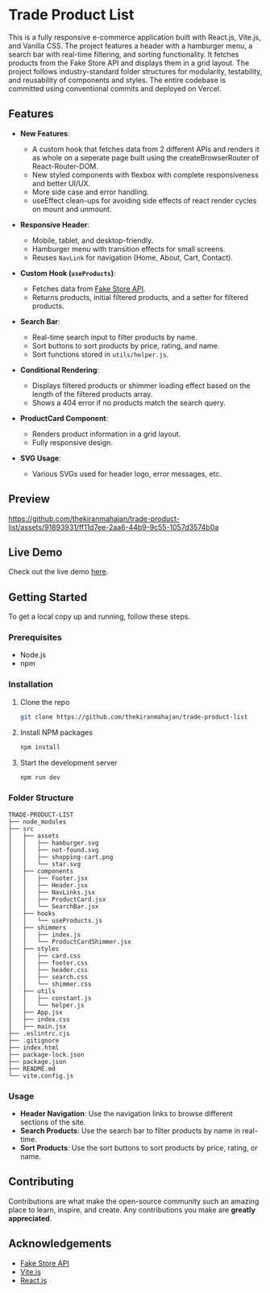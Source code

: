 # Trade Product List

This is a fully responsive e-commerce application built with React.js, Vite.js, and Vanilla CSS. The project features a header with a hamburger menu, a search bar with real-time filtering, and sorting functionality. It fetches products from the Fake Store API and displays them in a grid layout. The project follows industry-standard folder structures for modularity, testability, and reusability of components and styles. The entire codebase is committed using conventional commits and deployed on Vercel.

## Features

- **New Features**:

  - A custom hook that fetches data from 2 different APIs and renders it as whole on a seperate page built using the createBrowserRouter of React-Router-DOM.
  - New styled components with flexbox with complete responsiveness and better UI/UX.
  - More side case and error handling.
  - useEffect clean-ups for avoiding side effects of react render cycles on mount and unmount.

- **Responsive Header**:

  - Mobile, tablet, and desktop-friendly.
  - Hamburger menu with transition effects for small screens.
  - Reuses `NavLink` for navigation (Home, About, Cart, Contact).

- **Custom Hook (`useProducts`)**:

  - Fetches data from [Fake Store API](https://fakestoreapi.com/products).
  - Returns products, initial filtered products, and a setter for filtered products.

- **Search Bar**:

  - Real-time search input to filter products by name.
  - Sort buttons to sort products by price, rating, and name.
  - Sort functions stored in `utils/helper.js`.

- **Conditional Rendering**:

  - Displays filtered products or shimmer loading effect based on the length of the filtered products array.
  - Shows a 404 error if no products match the search query.

- **ProductCard Component**:

  - Renders product information in a grid layout.
  - Fully responsive design.

- **SVG Usage**:
  - Various SVGs used for header logo, error messages, etc.

## Preview

https://github.com/thekiranmahajan/trade-product-list/assets/91893931/ff11d7ee-2aa6-44b9-9c55-1057d3574b0a

## Live Demo

Check out the live demo [here](https://trade-product-list.vercel.app).

## Getting Started

To get a local copy up and running, follow these steps.

### Prerequisites

- Node.js
- npm

### Installation

1. Clone the repo

   ```sh
   git clone https://github.com/thekiranmahajan/trade-product-list
   ```

2. Install NPM packages
   ```sh
   npm install
   ```
3. Start the development server
   ```sh
   npm run dev
   ```

### Folder Structure

```
TRADE-PRODUCT-LIST
├── node_modules
├── src
│   ├── assets
│   │   ├── hamburger.svg
│   │   ├── not-found.svg
│   │   ├── shopping-cart.png
│   │   └── star.svg
│   ├── components
│   │   ├── Footer.jsx
│   │   ├── Header.jsx
│   │   ├── NavLinks.jsx
│   │   ├── ProductCard.jsx
│   │   └── SearchBar.jsx
│   ├── hooks
│   │   └── useProducts.js
│   ├── shimmers
│   │   ├── index.js
│   │   └── ProductCardShimmer.jsx
│   ├── styles
│   │   ├── card.css
│   │   ├── footer.css
│   │   ├── header.css
│   │   ├── search.css
│   │   └── shimmer.css
│   ├── utils
│   │   ├── constant.js
│   │   └── helper.js
│   ├── App.jsx
│   ├── index.css
│   ├── main.jsx
├── .eslintrc.cjs
├── .gitignore
├── index.html
├── package-lock.json
├── package.json
├── README.md
└── vite.config.js
```

### Usage

- **Header Navigation**: Use the navigation links to browse different sections of the site.
- **Search Products**: Use the search bar to filter products by name in real-time.
- **Sort Products**: Use the sort buttons to sort products by price, rating, or name.

## Contributing

Contributions are what make the open-source community such an amazing place to learn, inspire, and create. Any contributions you make are **greatly appreciated**.

## Acknowledgements

- [Fake Store API](https://fakestoreapi.com)
- [Vite.js](https://vitejs.dev)
- [React.js](https://reactjs.org)
